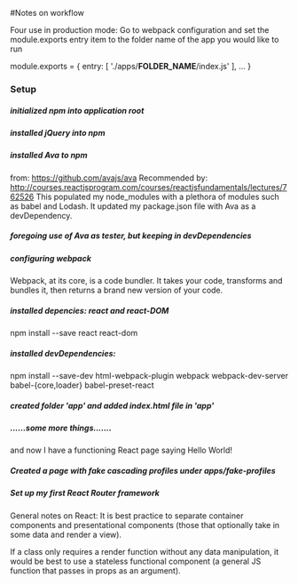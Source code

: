 #Notes on workflow

Four use in production mode:
Go to webpack configuration and set the module.exports entry item to the folder name of the app you would like to run

module.exports = {
  entry: [
    './apps/**FOLDER_NAME**/index.js'
  ],
...
}


### Setup


##### initialized npm into application root

##### installed jQuery into npm

##### installed Ava to npm
from: https://github.com/avajs/ava
Recommended by: http://courses.reactjsprogram.com/courses/reactjsfundamentals/lectures/762526
This populated my node_modules with a plethora of modules such as babel and Lodash.
It updated my package.json file with Ava as a devDependency.

##### foregoing use of Ava as tester, but keeping in devDependencies

##### configuring webpack
Webpack, at its core, is a code bundler. It takes your code, transforms and bundles it, then returns a brand new version of your code.

##### installed depencies: react and react-DOM
npm install --save react react-dom

##### installed devDependencies:
npm install --save-dev html-webpack-plugin webpack webpack-dev-server babel-{core,loader} babel-preset-react

##### created folder 'app' and added index.html file in 'app'

##### ......some more things.......
and now I have a functioning React page saying Hello World!

##### Created a page with fake cascading profiles under apps/fake-profiles

##### Set up my first React Router framework

##### 

#####

#####

#####

#####



General notes on React:
It is best practice to separate container components and presentational components (those that optionally take in some data and render a view).

If a class only requires a render function without any data manipulation, it would be best to use a stateless functional component (a general JS function that passes in props as an argument).
